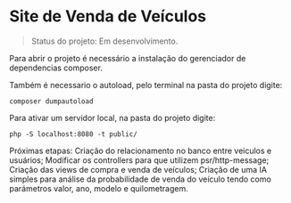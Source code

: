 <h1 > Site de Venda de Veículos</h1>

>Status do projeto: Em desenvolvimento.

Para abrir o projeto é necessário a instalação do gerenciador de dependencias composer.

Também é necessario o autoload, pelo terminal na pasta do projeto digite:
```
composer dumpautoload
```

Para ativar um servidor local, na pasta do projeto digite:
```
php -S localhost:8080 -t public/
```
Próximas etapas:
Criação do relacionamento no banco entre veiculos e usuários;
Modificar os controllers para que utilizem psr/http-message;
Criação das views de compra e venda de veículos;
Criação de uma IA simples para análise da probabilidade de venda do veículo
tendo como parámetros valor, ano, modelo e quilometragem.


